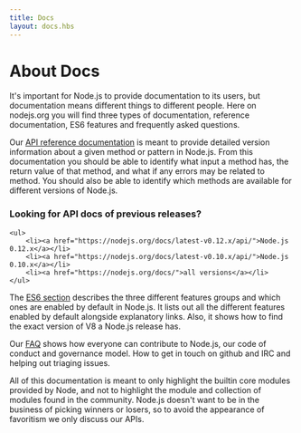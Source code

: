 ```yaml
---
title: Docs
layout: docs.hbs
---
```


# About Docs

It's important for Node.js to provide documentation to its users, but documentation means different things to different people. Here on nodejs.org you will find three types of documentation, reference documentation, ES6 features and frequently asked questions.

Our [API reference documentation](/api/) is meant to provide detailed version information about a given method or pattern in Node.js. From this documentation you should be able to identify what input a method has, the return value of that method, and what if any errors may be related to method. You should also be able to identify which methods are available for different versions of Node.js.

<div class="highlight-box">
    <h3>Looking for API docs of previous releases?</h3>

    <ul>
        <li><a href="https://nodejs.org/docs/latest-v0.12.x/api/">Node.js 0.12.x</a></li>
        <li><a href="https://nodejs.org/docs/latest-v0.10.x/api/">Node.js 0.10.x</a></li>
        <li><a href="https://nodejs.org/docs/">all versions</a></li>
    </ul>
</div>

The [ES6 section](/en/docs/es6/) describes the three different features groups and which ones are enabled by default in Node.js. It lists out all the different features enabled by default alongside explanatory links. Also, it shows how to find the exact version of V8 a Node.js release has.

Our [FAQ](/en/docs/faq/) shows how everyone can contribute to Node.js, our code of conduct and governance model. How to get in touch on github and IRC and helping out triaging issues.

All of this documentation is meant to only highlight the builtin core modules provided by Node, and not to highlight the module and collection of modules found in the community. Node.js doesn't want to be in the business of picking winners or losers, so to avoid the appearance of favoritism we only discuss our APIs.

